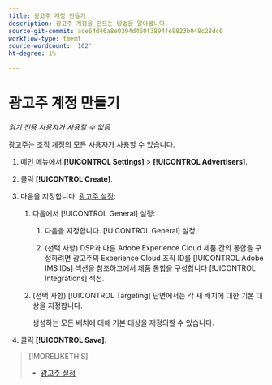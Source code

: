 ```yaml
---
title: 광고주 계정 만들기
description: 광고주 계정을 만드는 방법을 알아봅니다.
source-git-commit: ace64d46a8e0394d460f3894fe8823b048c28dc0
workflow-type: tm+mt
source-wordcount: '102'
ht-degree: 1%

---
```


# 광고주 계정 만들기

*읽기 전용 사용자가 사용할 수 없음*

광고주는 조직 계정의 모든 사용자가 사용할 수 있습니다.

1. 메인 메뉴에서 **[!UICONTROL Settings]** > **[!UICONTROL Advertisers]**.

1. 클릭 **[!UICONTROL Create]**.

1. 다음을 지정합니다. [광고주 설정](advertiser-settings.md):

   1. 다음에서 [!UICONTROL General] 설정:

      1. 다음을 지정합니다. [!UICONTROL General] 설정.

      1. (선택 사항) DSP과 다른 Adobe Experience Cloud 제품 간의 통합을 구성하려면 광고주의 Experience Cloud 조직 ID를 [!UICONTROL Adobe IMS IDs] 섹션을 참조하고에서 제품 통합을 구성합니다 [!UICONTROL Integrations] 섹션.
   1. (선택 사항) [!UICONTROL Targeting] 단면에서는 각 새 배치에 대한 기본 대상을 지정합니다.

      생성하는 모든 배치에 대해 기본 대상을 재정의할 수 있습니다.


1. 클릭 **[!UICONTROL Save]**.

>[!MORELIKETHIS]
>
>* [광고주 설정](/help/dsp/admin/advertiser-settings.md)

